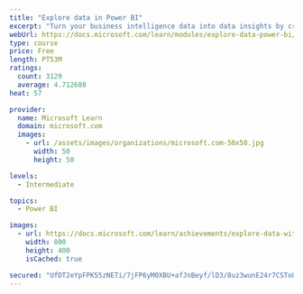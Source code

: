 ```yaml
---
title: "Explore data in Power BI"
excerpt: "Turn your business intelligence data into data insights by creating and configuring Power BI dashboards."
webUrl: https://docs.microsoft.com/learn/modules/explore-data-power-bi/
type: course
price: Free
length: PT53M
ratings:
  count: 3129
  average: 4.712688
heat: 57

provider:
  name: Microsoft Learn
  domain: microsoft.com
  images:
    - url: /assets/images/organizations/microsoft.com-50x50.jpg
      width: 50
      height: 50

levels:
  - Intermediate

topics:
  - Power BI

images:
  - url: https://docs.microsoft.com/learn/achievements/explore-data-with-power-bi-desktop-social.png
    width: 800
    height: 400
    isCached: true

secured: "UfDT2eYpFPK55zNETi/7jFP6yM0XBU+afJnBeyf/lD3/8uz3wunE24r7CSToUKh53+Samn2Ks7yOzAqA528w4O0KtoL4WCmI6+avLBPIUgBrRhPW4oLWVkEsUmDXVRy7bjl4+NO1izA9T9BxeQliit+xmYTyNJiHHyPoeipWR6RvJoxlsU04UWiOTjiKv8xwfGR+3YpOvDryMhhFOpOYwPDvYExWfupVjzPTz07I0F++KTB0Ni8Q6Z6g1n84lMEia+YDqzWIDRQ8RopeVYZLCcl9OLkDqiplnZTzRe4nfCejD29dU2cdynioJhpOZU9ofDnCadc/SwpFRDL/FvL52iFjrFe1zqL13aqhI2coGKRiVXs0R58OAjtRwTjHyKcRdB0UeAiDdlyLv0wZP6rL+xRXtSwU9SmPNjQKW+Xyi20=;q1wm7/7Zne2kFOZvZGF4uA=="
---
```


